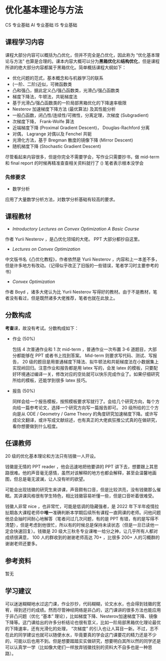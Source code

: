 # 优化基本理论与方法

<div class="badges">
<span class="badge cs-badge">CS 专业基础</span>
<span class="badge ai-badge">AI 专业基础</span>
<span class="badge is-badge">IS 专业基础</span>
</div>

## 课程学习内容

课程大部分内容可以概括为凸优化，但并不完全是凸优化，因此称为 “优化基本理论与方法” 也算是合理的。课本内容大概可以分为**黑箱优化**和**结构优化**，但是课程所讲的绝大部分内容都属于黑箱优化。简单概括课程大纲如下：

* 优化问题的范式，基本概念和与机器学习的联系
* (一阶、二阶)近似，可微函数类
* 凸和强凸，据此定义凸/强凸函数类，光滑凸/强凸函数类
* 梯度下降法，牛顿法，共轭梯度法
* 基于光滑凸/强凸函数类的一阶局部黑箱优化的下降速率极限
* Nesterov 加速梯度下降方法 (最优算法) 及其性能分析
* 一般凸函数，闭凸性/连续性/可微性，分离定理，次梯度 (Subgradient)
* 次梯度下降， Frank-Wolfe 算法
* 近端梯度下降 (Proximal Gradient Descent)， Douglas-Rachford 分离 
* 对偶， Lagrange 对偶以及 Fenchel 共轭
* 光滑化方法，基于 Bregman 散度的镜像下降 (Mirror Descent)
* 随机梯度下降 (Stochastic Gradient Descent)

尽管看起来内容很多，但是你完全不需要学会，写作业只需要抄书，做 mid-term 和 final report 的时候再精准查查相关资料就行了 () 笔者表示根本没学会

### 先修要求

- 数学分析

应用了大量数学分析方法，对数学分析基础有较高的要求。

## 课程教材

* *Introductory Lectures on Convex Optimization A Basic Course*

作者 Yurii Nesterov ，是凸优化领域的大佬。 PPT 大部分都抄自这里。

* *Lectures on Convex Optimization*

中文版书名《凸优化教程》，作者依然是 Yurii Nesterov ，内容和上一本差不多，但是许多地方有改动。（记得似乎改正了旧版的一些错误，笔者学习时主要参考的书）

* *Convex Optimization*

作者 Boyd ，诸多大佬认为比 Yurii Nesterov 写得好的教材。由于不是教材，笔者没有看过，但是既然诸多大佬推荐，笔者也就在此放上。

## 分数构成

**考查**课，故没有考试。分数构成如下：

* 作业 (50%)

    包括 4 次普通作业和 1 次 mid-term ，普通作业一次布置 3-6 道题目，大部分都能够在 PPT 或者书上找到答案。 Mid-term 则要求写代码、测试、写报告， 20 级的题目是用普通梯度下降法、拟牛顿法和共轭梯度法在小数据集上实现岭回归。注意作业和报告都是用 latex 写的，会发 latex 的模板，只要配好环境通过编译一关，修改对应的空处就可以快乐完成作业了。如果仔细研究所给的模板，还能学到很多 latex 技巧。

* 报告 (50%)

    同样会给一个报告模板，按照模板要求写就行了。会给几个研究方向，每个方向给一篇参考论文，选择一个研究方向写一篇报告即可。 20 级所给的三个方向是从 ODE / Geometry / Game Theory 的角度研究加速梯度下降。或许写成论文翻译，或许写成文献综述，也有真正的大佬疯狂推公式真的在做研究，看你想要做到什么程度。

## 任课教师

20 级的优化基本理论和方法只有钱徽一人开设。

钱徽是无情的 PPT reader ，他会迅速地把他要讲的 PPT 讲下去，想要跟上其思路很难。他的声音毫无感情，虽然对该解释的地方也都会解释，甚至会温馨地画图，但总是毫无波澜，让人没有听的欲望。

可能会出现钱徽的研究生来讲课，声音颇有口音，但是比较洪亮，没有钱徽那么催眠。其讲课风格很有学生特色，相比钱徽容易听懂一些，但是口音听着很难受。

钱徽人非常 nice ，也非常忙，可能是低调的隐藏强者，是 2022 年下半年疫情拉扯期各大课程老师中**唯一**准确判断本学期后续所有课程一直网课的老师。问他问题他总会抽时间耐心地解答（笔者问过几次问题，有的是 PPT 有错，有的是写得不清楚），但是考虑到他很忙，所以有的时候总是保持未读状态（但是一旦已读他一定会快速回复）。钱徽是 20 级大三秋冬专业课唯一给分之神，让几乎所有人都对成绩很满意， 100 人的群收到的谢谢老师高达 70+ ，比很多 200+ 人的习概群的谢谢老师还要多。

## 参考资料

暂无

## 学习建议

可以迷迷糊糊地水过这门课，作业抄抄，代码糊糊，论文水水，也会得到钱徽的宽宥，得到还行的成绩。然而尽管神经网络是非凸的，这门课讲的很多方法也能应用于非凸问题（优化 “基本” 理论），比如梯度下降、Nesterov加速梯度下降、镜像下降等。这门课给出的许多分析结论也很有意义，比如一阶局部黑箱优化理论最优的下降速率，还有光滑化的处理， “次梯度” 的引入也让人耳目一新。不过，志不在此的同学建议也就可以随便水水，毕竟要真的学会这门课要花的精力还是不少的，可能以后也用不到。但是想要踏踏实实做研究，想要明白其所以然的同学还是可以认真学一学（比如像大佬们一样放弃钱徽找别的资料大不自多也是一种思路）。
